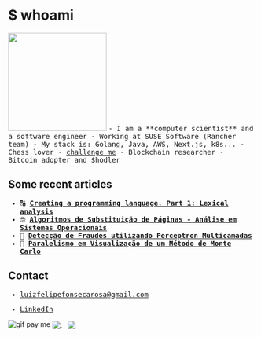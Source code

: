 # $ whoami

<img src="https://github.com/user-attachments/assets/1423b08e-4910-4498-977d-2bfeada4e72a" width="200" />

<samp>
  - I am a **computer scientist** and a software engineer</a>
  - Working at SUSE Software (Rancher team)
  - My stack is: Golang, Java, AWS, Next.js, k8s...
  - Chess lover - <a href="https://www.chess.com/member/felipalds" target="_blank">challenge me</a>
  - Blockchain researcher
  - Bitcoin adopter and $hodler
</samp>

## Some recent articles

<samp>

  
  - 🔠 <strong><a href="https://www.luizrosa.me/lexical-analysis/" target="_blank">Creating a programming language. Part 1: Lexical analysis</a></strong>
  - 🤓 <strong><a href="https://www.overleaf.com/read/wbcghtpmsbcg#d909bd" target="_blank">Algoritmos de Substituição de Páginas - Análise em Sistemas Operacionais</a></strong>
  - 🤖 <strong><a href="https://www.overleaf.com/read/vypgwmnpzmgn#06066c" target="_blank">Detecção de Fraudes utilizando Perceptron Multicamadas</a></strong>
  - 🥒 <strong><a href="https://www.overleaf.com/read/bmrhcdpghmwc#ff5777" target="_blank">Paralelismo em Visualização de um Método de Monte Carlo</a></strong>
  
  
</samp>

## Contact

<samp>
  
  - <a href="mailto:luizfelipefonsecarosa@gmail.com">luizfelipefonsecarosa@gmail.com</a>
  
  - <a href="https://www.linkedin.com/in/felipalds/">LinkedIn</a>

</samp>

<img src="https://raw.githubusercontent.com/egonelbre/gophers/master/.thumb/animation/buy-morning-coffee-3x.gif" alt="gif pay me" />



  <a href="https://github.com/Felipalds">
    <img align="center" src="https://github-readme-stats.vercel.app/api?username=Felipalds&show_icons=true&theme=github_dark" />
  </a>
  &nbsp;&nbsp;
  <a href="https://github.com/Felipalds/github-readme-stats">
    <img align="center" src="https://github-readme-stats.vercel.app/api/top-langs/?username=Felipalds&layout=compact&theme=github_dark" />
  </a>


